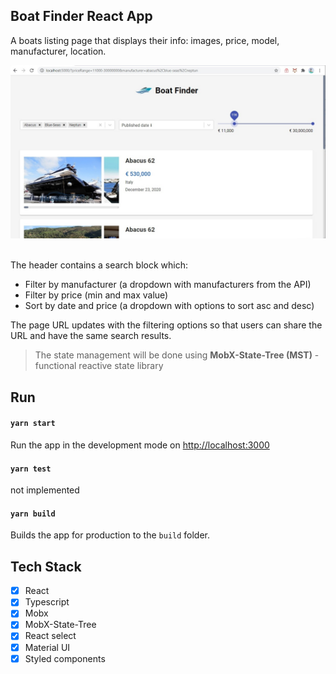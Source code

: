 ## Boat Finder React App

A boats listing page that displays their info: images, price, model, manufacturer, location.

<kbd><img src="https://github.com/girls-incode/react-boat-finder/blob/master/react-boat-finder-api-mobx-materialui-app.jpg" alt="" /></kbd>
<br/><br/>

The header contains a search block which:
* Filter by manufacturer (a dropdown with manufacturers from the API)
* Filter by price (min and max value)
* Sort by date and price (a dropdown with options to sort asc and desc)

The page URL updates with the filtering options so that users can share the URL and have the same search results.

> The state management will be done using **MobX-State-Tree (MST)** - functional reactive state library

## Run

#### `yarn start`

Run the app in the development mode on [http://localhost:3000](http://localhost:3000)

#### `yarn test`

not implemented

#### `yarn build`

Builds the app for production to the `build` folder.

## Tech Stack
- [x] React
- [x] Typescript
- [x] Mobx
- [x] MobX-State-Tree
- [x] React select
- [x] Material UI
- [x] Styled components
